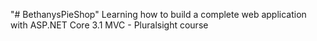 "# BethanysPieShop" 
Learning how to build a complete web application with ASP.NET Core 3.1 MVC - Pluralsight course
